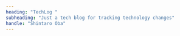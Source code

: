 ```yaml
---
heading: "TechLog "
subheading: "Just a tech blog for tracking technology changes"
handle: "Shintaro Oba"
---
```

